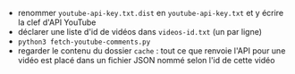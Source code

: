 - renommer `youtube-api-key.txt.dist` en `youtube-api-key.txt` et y écrire la clef d'API YouTube
- déclarer une liste d'id de vidéos dans `videos-id.txt` (un par ligne)
- `python3 fetch-youtube-comments.py`
- regarder le contenu du dossier `cache` : tout ce que renvoie l'API pour une vidéo est placé dans un fichier JSON nommé selon l'id de cette vidéo